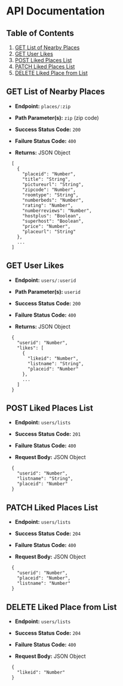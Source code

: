 # API Documentation

## Table of Contents

1. [GET List of Nearby Places](#get-list-of-nearby-places)
1. [GET User Likes](#get-user-likes)
1. [POST Liked Places List](#post-liked-places-list)
1. [PATCH Liked Places List](#patch-liked-places-list)
1. [DELETE Liked Place from List](#delete-liked-place-from-list)

## GET List of Nearby Places

* **Endpoint:** `places/:zip`

* **Path Parameter(s):** `zip` (zip code)

* **Success Status Code:** `200`

* **Failure Status Code:** `400`

* **Returns:** JSON Object
```
  [
    {
      "placeid": "Number",
      "title": "String",
      "pictureurl": "String",
      "zipcode": "Number",
      "roomtype": "String",
      "numberbeds": "Number",
      "rating": "Number",
      "numberreviews": "Number",
      "hostplus": "Boolean",
      "superhost": "Boolean",
      "price": "Number",
      "placeurl": "String"
    },
    ...
  ]
```

## GET User Likes

* **Endpoint:** `users/:userid`

* **Path Parameter(s):** `userid`

* **Success Status Code:** `200`

* **Failure Status Code:** `400`

* **Returns:** JSON Object
```
  {
    "userid": "Number",
    "likes": [
      {
        "likeid": "Number",
        "listname": "String",
        "placeid": "Number"
      },
      ...
    ]
  }
```

## POST Liked Places List

* **Endpoint:** `users/lists`

* **Success Status Code:** `201`

* **Failure Status Code:** `400`

* **Request Body:** JSON Object
```
  {
    "userid": "Number",
    "listname": "String",
    "placeid": "Number"
  }
```

## PATCH Liked Places List

* **Endpoint:** `users/lists`

* **Success Status Code:** `204`

* **Failure Status Code:** `400`

* **Request Body:** JSON Object
```
  {
    "userid": "Number",
    "placeid": "Number",
    "listname": "Number"
  }
```

## DELETE Liked Place from List

* **Endpoint:** `users/lists`

* **Success Status Code:** `204`

* **Failure Status Code:** `400`

* **Request Body:** JSON Object
```
  {
    "likeid": "Number"
  }
```
